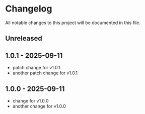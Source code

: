 # Changelog

All notable changes to this project will be documented in this file.

## Unreleased

## 1.0.1 - 2025-09-11

- patch change for v1.0.1
- another patch change for v1.0.1

## 1.0.0 - 2025-09-11

- change for v1.0.0
- another change for v1.0.0